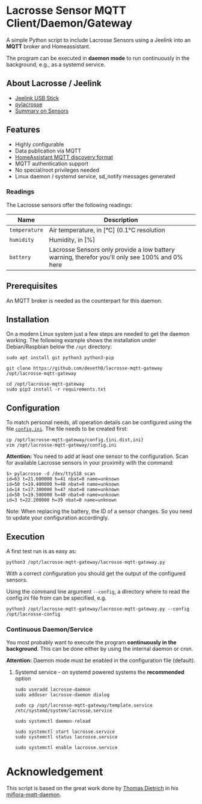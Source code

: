 # Lacrosse Sensor MQTT Client/Daemon/Gateway

A simple Python script to include Lacrosse Sensors using a Jeelink into an **MQTT** broker and Homeassistant.

The program can be executed in **daemon mode** to run continuously in the background, e.g., as a systemd service.

## About Lacrosse / Jeelink

* [Jeelink USB Stick](https://www.digitalsmarties.net/products/jeelink)
* [pylacrosse](https://github.com/hthiery/python-lacrosse)
* [Summary on Sensors](https://wiki.fhem.de/wiki/JeeLink#LaCrosse_Sketch)

## Features

* Highly configurable
* Data publication via MQTT
* [HomeAssistant MQTT discovery format](https://home-assistant.io/docs/mqtt/discovery/)
* MQTT authentication support
* No special/root privileges needed
* Linux daemon / systemd service, sd\_notify messages generated


### Readings

The Lacrosse sensors offer the following readings:

| Name            | Description |
|-----------------|-------------|
| `temperature`   | Air temperature, in [°C] (0.1°C resolution |
| `humidity`      | Humidity, in [%] |
| `battery`       | Lacrosse Sensors only provide a low battery warning, therefor you'll only see 100% and 0% here |

## Prerequisites

An MQTT broker is needed as the counterpart for this daemon.

## Installation

On a modern Linux system just a few steps are needed to get the daemon working.
The following example shows the installation under Debian/Raspbian below the `/opt` directory:

```shell
sudo apt install git python3 python3-pip

git clone https://github.com/deveth0/lacrosse-mqtt-gateway /opt/lacrosse-mqtt-gateway

cd /opt/lacrosse-mqtt-gateway
sudo pip3 install -r requirements.txt
```

## Configuration

To match personal needs, all operation details can be configured using the file [`config.ini`](config.ini.dist).
The file needs to be created first:

```shell
cp /opt/lacrosse-mqtt-gateway/config.{ini.dist,ini}
vim /opt/lacrosse-mqtt-gateway/config.ini
```

**Attention:**
You need to add at least one sensor to the configuration.
Scan for available Lacrosse sensors in your proximity with the command:

```shell
$> pylacrosse -d /dev/ttyS18 scan
id=63 t=21.600000 h=41 nbat=0 name=unknown
id=50 t=19.400000 h=40 nbat=0 name=unknown
id=14 t=17.300000 h=47 nbat=0 name=unknown
id=50 t=19.500000 h=40 nbat=0 name=unknown
id=3 t=22.200000 h=39 nbat=0 name=unknown
```

Note: When replacing the battery, the ID of a sensor changes. So you need to update your configuration accordingly. 

## Execution

A first test run is as easy as:

```shell
python3 /opt/lacrosse-mqtt-gateway/lacrosse-mqtt-gateway.py
```

With a correct configuration you should get the output of the configured sensors. 

Using the command line argument `--config`, a directory where to read the config.ini file from can be specified, e.g.

```shell
python3 /opt/lacrosse-mqtt-gateway/lacrosse-mqtt-gateway.py --config /opt/lacrosse-config
```

### Continuous Daemon/Service

You most probably want to execute the program **continuously in the background**.
This can be done either by using the internal daemon or cron.

**Attention:** Daemon mode must be enabled in the configuration file (default).

1. Systemd service - on systemd powered systems the **recommended** option

   ```shell
   sudo useradd lacrosse-daemon
   sudo adduser lacrosse-daemon dialog
   
   sudo cp /opt/lacrosse-mqtt-gateway/template.service /etc/systemd/system/lacrosse.service

   sudo systemctl daemon-reload

   sudo systemctl start lacrosse.service
   sudo systemctl status lacrosse.service

   sudo systemctl enable lacrosse.service
   ```

# Acknowledgement

This script is based on the great work done by [Thomas Dietrich](https://github.com/ThomDietrich) in his [miflora-mqtt-daemon](https://github.com/ThomDietrich/miflora-mqtt-daemon).
